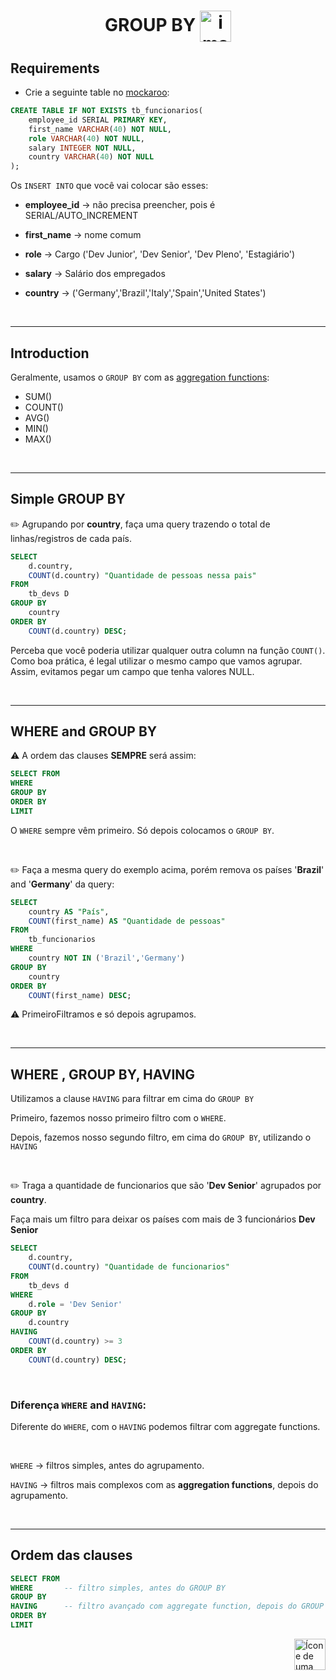 <h1 class="title" align="center">
    GROUP BY
    <img src="https://cdn.icon-icons.com/icons2/77/PNG/128/user_group_14955.png" alt="image icon"  width="50px" align='center'>
</h1>

## Requirements

* Crie a seguinte table no [mockaroo](https://www.mockaroo.com/):

```sql
CREATE TABLE IF NOT EXISTS tb_funcionarios(
    employee_id SERIAL PRIMARY KEY,
    first_name VARCHAR(40) NOT NULL,
    role VARCHAR(40) NOT NULL,
    salary INTEGER NOT NULL,
    country VARCHAR(40) NOT NULL
);
```

Os `INSERT INTO` que você vai colocar são esses:

* **employee_id** -> não precisa preencher, pois é SERIAL/AUTO_INCREMENT

* **first_name** -> nome comum

* **role** -> Cargo ('Dev Junior', 'Dev Senior', 'Dev Pleno', 'Estagiário')

* **salary** -> Salário dos empregados

* **country** -> ('Germany','Brazil','Italy','Spain','United States')

<br>
<hr>

## Introduction

Geralmente, usamos o `GROUP BY` com as [aggregation functions](https://github.com/lGabrielDev/06.postgreSQL/blob/main/2.praticando/14.aggregate_function.md):

* SUM()
* COUNT()
* AVG()
* MIN()
* MAX()

<br>
<hr>

## Simple GROUP BY

:pencil2: Agrupando por **country**, faça uma query trazendo o total de linhas/registros de cada país.

```sql
SELECT
    d.country,
    COUNT(d.country) "Quantidade de pessoas nessa pais"
FROM
    tb_devs D
GROUP BY
    country
ORDER BY
    COUNT(d.country) DESC;
```

Perceba que você poderia utilizar qualquer outra column na função `COUNT()`. Como boa prática, é legal utilizar o mesmo campo que vamos agrupar. Assim, evitamos pegar um campo que tenha valores NULL.

<br>
<hr>

## WHERE and GROUP BY

:warning: A ordem das clauses **SEMPRE** será assim:

```sql
SELECT FROM
WHERE
GROUP BY
ORDER BY 
LIMIT
```

O `WHERE` sempre vêm primeiro. Só depois colocamos o `GROUP BY`.

<br>

:pencil2: Faça a mesma query do exemplo acima, porém remova os países '**Brazil**' and '**Germany**' da query:

```sql
SELECT
    country AS "País",
    COUNT(first_name) AS "Quantidade de pessoas"
FROM
    tb_funcionarios
WHERE
    country NOT IN ('Brazil','Germany')
GROUP BY
    country
ORDER BY
    COUNT(first_name) DESC;
```

⚠️ PrimeiroFiltramos e só depois agrupamos.

<br>
<hr>

## WHERE , GROUP BY, HAVING
Utilizamos a clause `HAVING` para filtrar em cima do `GROUP BY`

Primeiro, fazemos nosso primeiro filtro com o `WHERE`.

Depois, fazemos nosso segundo filtro, em cima do `GROUP BY`, utilizando o `HAVING`

<br>

:pencil2: Traga a quantidade de funcionarios que são '**Dev Senior**' agrupados por **country**.

Faça mais um filtro para deixar os países com mais de 3 funcionários **Dev Senior**


```sql
SELECT
    d.country,
    COUNT(d.country) "Quantidade de funcionarios"
FROM
    tb_devs d
WHERE
    d.role = 'Dev Senior'
GROUP BY
    d.country
HAVING
    COUNT(d.country) >= 3
ORDER BY
    COUNT(d.country) DESC;
```

<br>

### Diferença `WHERE` and `HAVING`:

Diferente do `WHERE`, com o `HAVING` podemos filtrar com aggregate functions.

<br>

`WHERE` -> filtros simples, antes do agrupamento.

`HAVING` -> filtros mais complexos com as **aggregation functions**, depois do agrupamento.

<br>
<hr>

## Ordem das clauses

```sql
SELECT FROM
WHERE       -- filtro simples, antes do GROUP BY
GROUP BY
HAVING      -- filtro avançado com aggregate function, depois do GROUP BY
ORDER BY
LIMIT
```

<!-- Next Page Button -->
<a href="https://github.com/lGabrielDev/06.postgreSQL/blob/main/2.praticando/16.arithmetic_operators.md">
    <img alt="Ícone de uma seta apontada para direita, representando um link para a próxima página" src="https://cdn-icons-png.flaticon.com/512/8875/8875266.png" width="50px" height="50px" align="right">
</a>
